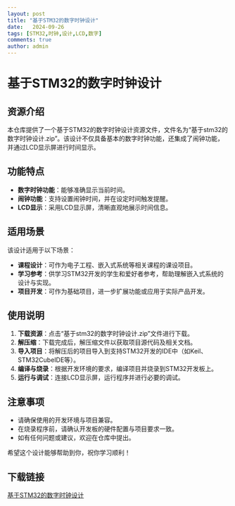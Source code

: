 ```yaml
---
layout: post
title: "基于STM32的数字时钟设计"
date:   2024-09-26
tags: [STM32,时钟,设计,LCD,数字]
comments: true
author: admin
---
```

# 基于STM32的数字时钟设计

## 资源介绍

本仓库提供了一个基于STM32的数字时钟设计资源文件，文件名为“基于stm32的数字时钟设计.zip”。该设计不仅具备基本的数字时钟功能，还集成了闹钟功能，并通过LCD显示屏进行时间显示。

## 功能特点

- **数字时钟功能**：能够准确显示当前时间。
- **闹钟功能**：支持设置闹钟时间，并在设定时间触发提醒。
- **LCD显示**：采用LCD显示屏，清晰直观地展示时间信息。

## 适用场景

该设计适用于以下场景：

- **课程设计**：可作为电子工程、嵌入式系统等相关课程的课设项目。
- **学习参考**：供学习STM32开发的学生和爱好者参考，帮助理解嵌入式系统的设计与实现。
- **项目开发**：可作为基础项目，进一步扩展功能或应用于实际产品开发。

## 使用说明

1. **下载资源**：点击“基于stm32的数字时钟设计.zip”文件进行下载。
2. **解压缩**：下载完成后，解压缩文件以获取项目源代码及相关文档。
3. **导入项目**：将解压后的项目导入到支持STM32开发的IDE中（如Keil、STM32CubeIDE等）。
4. **编译与烧录**：根据开发环境的要求，编译项目并烧录到STM32开发板上。
5. **运行与调试**：连接LCD显示屏，运行程序并进行必要的调试。

## 注意事项

- 请确保使用的开发环境与项目兼容。
- 在烧录程序前，请确认开发板的硬件配置与项目要求一致。
- 如有任何问题或建议，欢迎在仓库中提出。

希望这个设计能够帮助到你，祝你学习顺利！

## 下载链接

[基于STM32的数字时钟设计](https://pan.quark.cn/s/29ef45891d35)